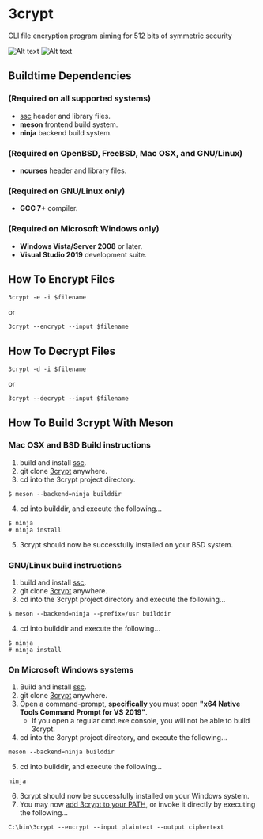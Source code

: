 # 3crypt
CLI file encryption program aiming for 512 bits of symmetric security

![Alt text](/../screenshots/plaintext.png?raw=true "Before 3crypt Encryption")
![Alt text](/../screenshots/ciphertext.png?raw=true "After 3crypt Encryption")

## Buildtime Dependencies
### (Required on all supported systems)
-   [ssc](https://github.com/stuartcalder/ssc) header and library files.
-   __meson__ frontend build system.
-   __ninja__ backend build system.
### (Required on OpenBSD, FreeBSD, Mac OSX, and GNU/Linux)
-   __ncurses__ header and library files.
### (Required on GNU/Linux only)
-   __GCC 7+__ compiler.
### (Required on Microsoft Windows only)
-   __Windows Vista/Server 2008__ or later.
-   __Visual Studio 2019__ development suite.
## How To Encrypt Files
```
3crypt -e -i $filename
```
or
```
3crypt --encrypt --input $filename
```
## How To Decrypt Files
```
3crypt -d -i $filename
```
or
```
3crypt --decrypt --input $filename
```
## How To Build 3crypt With Meson
### Mac OSX and BSD Build instructions
1. build and install [ssc](https://github.com/stuartcalder/ssc).
2. git clone [3crypt](https://github.com/stuartcalder/3crypt) anywhere.
3. cd into the 3crypt project directory.
```
$ meson --backend=ninja builddir
```
4. cd into builddir, and execute the following...
```
$ ninja
# ninja install
```
5. 3crypt should now be successfully installed on your BSD system.
### GNU/Linux build instructions
1. build and install [ssc](https://github.com/stuartcalder/ssc).
2. git clone [3crypt](https://github.com/stuartcalder/3crypt) anywhere.
3. cd into the 3crypt project directory and execute the following...
```
$ meson --backend=ninja --prefix=/usr builddir
```
4. cd into builddir and execute the following...
```
$ ninja
# ninja install
```
### On Microsoft Windows systems
1. Build and install [ssc](https://github.com/stuartcalder/ssc).
2. git clone [3crypt](https://github.com/stuartcalder/3crypt) anywhere.
3. Open a command-prompt, **specifically** you must open __"x64 Native Tools Command Prompt for VS 2019"__.
	* If you open a regular cmd.exe console, you will not be able to build 3crypt.
4. cd into the 3crypt project directory, and execute the following...
```
meson --backend=ninja builddir
```
5. cd into builddir, and execute the following...
```
ninja
```
6. 3crypt should now be successfully installed on your Windows system.
7. You may now [add 3crypt to your PATH](https://stackoverflow.com/questions/9546324/adding-directory-to-path-environment-variable-in-windows), or invoke it directly by executing the following...
```
C:\bin\3crypt --encrypt --input plaintext --output ciphertext
```
